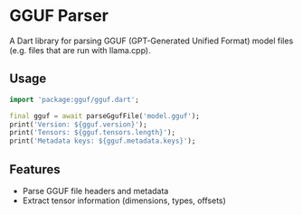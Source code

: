 # GGUF Parser

A Dart library for parsing GGUF (GPT-Generated Unified Format) model files
(e.g. files that are run with llama.cpp).

## Usage

```dart
import 'package:gguf/gguf.dart';

final gguf = await parseGgufFile('model.gguf');
print('Version: ${gguf.version}');
print('Tensors: ${gguf.tensors.length}');
print('Metadata keys: ${gguf.metadata.keys}');
```

## Features

- Parse GGUF file headers and metadata
- Extract tensor information (dimensions, types, offsets)
